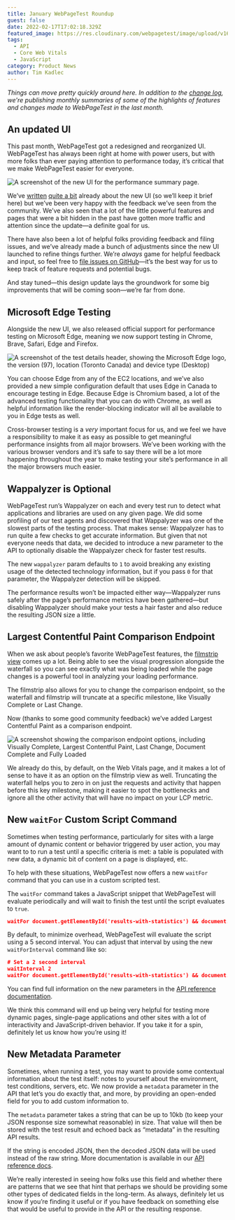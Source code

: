 ```yaml
---
title: January WebPageTest Roundup
guest: false
date: 2022-02-17T17:02:18.329Z
featured_image: https://res.cloudinary.com/webpagetest/image/upload/v1645118047/jan-roundup_yrww06.png
tags:
  - API
  - Core Web Vitals
  - JavaScript
category: Product News
author: Tim Kadlec
---
```

*Things can move pretty quickly around here. In addition to the [change log](https://docs.webpagetest.org/change-log/), we're publishing monthly summaries of some of the highlights of features and changes made to WebPageTest in the last month.*

## An updated UI

This past month, WebPageTest got a redesigned and reorganized UI. WebPageTest has always been right at home with power users, but with more folks than ever paying attention to performance today, it’s critical that we make WebPageTest easier for everyone.

![A screenshot of the new UI for the performance summary page.](https://res.cloudinary.com/webpagetest/image/upload/v1645117546/jan-roundup-ui_zzmpvc.png "Wide:")

We’ve [written](https://blog.webpagetest.org/posts/unveiling-the-new-wpt-ui/) [quite a bit](https://blog.webpagetest.org/posts/a-backstage-tour-of-webpagetests-new-ui/) already about the new UI (so we’ll keep it brief here) but we’ve been very happy with the feedback we’ve seen from the community. We’ve also seen that a lot of the little powerful features and pages that were a bit hidden in the past have gotten more traffic and attention since the update—a definite goal for us.

There have also been a lot of helpful folks providing feedback and filing issues, and we’ve already made a bunch of adjustments since the new UI launched to refine things further. We’re *always* game for helpful feedback and input, so feel free to [file issues on GitHub](https://github.com/WPO-Foundation/webpagetest/issues/new/choose)—it’s the best way for us to keep track of feature requests and potential bugs.

And stay tuned—this design update lays the groundwork for some big improvements that will be coming soon—we’re far from done.

## Microsoft Edge Testing

Alongside the new UI, we also released official support for performance testing on Microsoft Edge, meaning we now support testing in Chrome, Brave, Safari, Edge and Firefox.

![A screenshot of the test details header, showing the Microsoft Edge logo, the version (97), location (Toronto Canada) and device type (Desktop)](https://res.cloudinary.com/webpagetest/image/upload/v1645117546/jan-roundup-edge_dx0i3u.png)

You can choose Edge from any of the EC2 locations, and we’ve also provided a new simple configuration default that uses Edge in Canada to encourage testing in Edge. Because Edge is Chromium based, a lot of the advanced testing functionality that you can do with Chrome, as well as helpful information like the render-blocking indicator will all be available to you in Edge tests as well.

Cross-browser testing is a *very* important focus for us, and we feel we have a responsibility to make it as easy as possible to get meaningful performance insights from all major browsers. We’ve been working with the various browser vendors and it’s safe to say there will be a lot more happening throughout the year to make testing your site’s performance in all the major browsers much easier.

## Wappalyzer is Optional

WebPageTest run’s Wappalyzer on each and every test run to detect what applications and libraries are used on any given page. We did some profiling of our test agents and discovered that Wappalyzer was one of the slowest parts of the testing process. That makes sense: Wappalyzer has to run quite a few checks to get accurate information. But given that not everyone needs that data, we decided to introduce a new parameter to the API to optionally disable the Wappalyzer check for faster test results.

The new `wappalyzer` param defaults to `1` to avoid breaking any existing usage of the detected technology information, but if you pass `0` for that parameter, the Wappalyzer detection will be skipped.

The performance results won’t be impacted either way—Wappalyzer runs safely after the page’s performance metrics have been gathered—but disabling Wappalyzer should make your tests a hair faster and also reduce the resulting JSON size a little.

## Largest Contentful Paint Comparison Endpoint

When we ask about people’s favorite WebPageTest features, the [filmstrip view](https://www.webpagetest.org/video/compare.php?tests=220210_AiDcG1_MDB-r:1-c:0-e:filmstrip) comes up a lot. Being able to see the visual progression alongside the waterfall so you can see exactly what was being loaded while the page changes is a powerful tool in analyzing your loading performance.

The filmstrip also allows for you to change the comparison endpoint, so the waterfall and filmstrip will truncate at a specific milestone, like Visually Complete or Last Change.

Now (thanks to some good community feedback) we’ve added Largest Contentful Paint as a comparison endpoint.

![A screenshot showing the comparison endpoint options, including Visually Complete, Largest Contentful Paint, Last Change, Document Complete and Fully Loaded](https://res.cloudinary.com/webpagetest/image/upload/v1645117546/jan-roundup-lcp_xq3i7o.png)

We already do this, by default, on the Web Vitals page, and it makes a lot of sense to have it as an option on the filmstrip view as well. Truncating the waterfall helps you to zero in on just the requests and activity that happen before this key milestone, making it easier to spot the bottlenecks and ignore all the other activity that will have no impact on your LCP metric.

## New `waitFor` Custom Script Command

Sometimes when testing performance, particularly for sites with a large amount of dynamic content or behavior triggered by user action, you may want to to run a test until a specific criteria is met: a table is populated with new data, a dynamic bit of content on a page is displayed, etc.

To help with these situations, WebPageTest now offers a new `waitFor` command that you can use in a custom scripted test. 

The `waitFor` command takes a JavaScript snippet that WebPageTest will evaluate periodically and will wait to finish the test until the script evaluates to `true`.

```json
waitFor	document.getElementById('results-with-statistics') && document.getElementById('results-with-statistics').innerText.length > 0
```

By default, to minimize overhead, WebPageTest will evaluate the script using a 5 second interval. You can adjust that interval by using the new `waitForInterval` command like so:

```json
# Set a 2 second interval
waitInterval 2
waitFor	document.getElementById('results-with-statistics') && document.getElementById('results-with-statistics').innerText.length > 0
```

You can find full information on the new parameters in the [API reference documentation](https://docs.webpagetest.org/api/reference/). 

We think this command will end up being very helpful for testing more dynamic pages, single-page applications and other sites with a lot of interactivity and JavaScript-driven behavior. If you take it for a spin, definitely let us know how you’re using it!

## New Metadata Parameter

Sometimes, when running a test, you may want to provide some contextual information about the test itself: notes to yourself about the environment, test conditions, servers, etc. We now provide a `metadata` parameter in the API that let’s you do exactly that, and more, by providing an open-ended field for you to add custom information to.

The `metadata` parameter takes a string that can be up to 10kb (to keep your JSON response size somewhat reasonable) in size. That value will then be stored with the test result and echoed back as “metadata” in the resulting API results.

If the string is encoded JSON, then the decoded JSON data will be used instead of the raw string. More documentation is available in our [API reference docs](https://docs.webpagetest.org/api/reference/).

We’re really interested in seeing how folks use this field and whether there are patterns that we see that hint that perhaps we should be providing some other types of dedicated fields in the long-term. As always, definitely let us know if you’re finding it useful or if you have feedback on something else that would be useful to provide in the API or the resulting response.